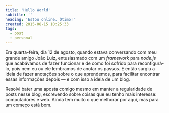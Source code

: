 ```yaml
---
title: 'Hello World'
subtitle: ''
heading: 'Estou online. Ótimo!'
created: 2015-08-15 10:25:33
tags:
  - post
  - personal
---
```


Era quarta-feira, dia 12 de agosto, quando estava conversando com meu grande
amigo João Luiz, entusiasmado com um _framework_ para _node.js_ que acabávamos
de fazer funcionar e de como foi sofrido para reconfigurá-lo, pois nem eu ou ele
lembramos de anotar os passos. E então surgiu a ideia de fazer anotações sobre o
que aprendemos, para facilitar encontrar essas informações depois — e com isso a
ideia de um blog.

Resolvi bater uma aposta comigo mesmo em manter a regularidade de posts nesse
blog, escrevendo sobre coisas que eu tenho mais interesse: computadores e web.
Ainda tem muito o que melhorar por aqui, mas para um começo está bom.
